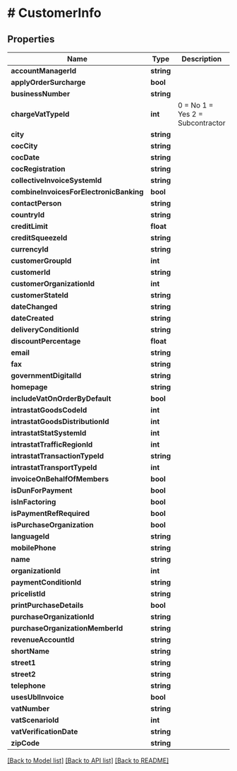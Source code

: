 # # CustomerInfo

## Properties

Name | Type | Description | Notes
------------ | ------------- | ------------- | -------------
**accountManagerId** | **string** |  | [optional] 
**applyOrderSurcharge** | **bool** |  | [optional] 
**businessNumber** | **string** |  | [optional] 
**chargeVatTypeId** | **int** | 0 &#x3D; No 1 &#x3D; Yes 2 &#x3D; Subcontractor | [optional] 
**city** | **string** |  | [optional] 
**cocCity** | **string** |  | [optional] 
**cocDate** | **string** |  | [optional] 
**cocRegistration** | **string** |  | [optional] 
**collectiveInvoiceSystemId** | **string** |  | [optional] 
**combineInvoicesForElectronicBanking** | **bool** |  | [optional] 
**contactPerson** | **string** |  | [optional] 
**countryId** | **string** |  | [optional] 
**creditLimit** | **float** |  | [optional] 
**creditSqueezeId** | **string** |  | [optional] 
**currencyId** | **string** |  | [optional] 
**customerGroupId** | **int** |  | [optional] 
**customerId** | **string** |  | [optional] 
**customerOrganizationId** | **int** |  | [optional] 
**customerStateId** | **string** |  | [optional] 
**dateChanged** | **string** |  | [optional] 
**dateCreated** | **string** |  | [optional] 
**deliveryConditionId** | **string** |  | [optional] 
**discountPercentage** | **float** |  | [optional] 
**email** | **string** |  | [optional] 
**fax** | **string** |  | [optional] 
**governmentDigitalId** | **string** |  | [optional] 
**homepage** | **string** |  | [optional] 
**includeVatOnOrderByDefault** | **bool** |  | [optional] 
**intrastatGoodsCodeId** | **int** |  | [optional] 
**intrastatGoodsDistributionId** | **int** |  | [optional] 
**intrastatStatSystemId** | **int** |  | [optional] 
**intrastatTrafficRegionId** | **int** |  | [optional] 
**intrastatTransactionTypeId** | **string** |  | [optional] 
**intrastatTransportTypeId** | **int** |  | [optional] 
**invoiceOnBehalfOfMembers** | **bool** |  | [optional] 
**isDunForPayment** | **bool** |  | [optional] 
**isInFactoring** | **bool** |  | [optional] 
**isPaymentRefRequired** | **bool** |  | [optional] 
**isPurchaseOrganization** | **bool** |  | [optional] 
**languageId** | **string** |  | [optional] 
**mobilePhone** | **string** |  | [optional] 
**name** | **string** |  | [optional] 
**organizationId** | **int** |  | [optional] 
**paymentConditionId** | **string** |  | [optional] 
**pricelistId** | **string** |  | [optional] 
**printPurchaseDetails** | **bool** |  | [optional] 
**purchaseOrganizationId** | **string** |  | [optional] 
**purchaseOrganizationMemberId** | **string** |  | [optional] 
**revenueAccountId** | **string** |  | [optional] 
**shortName** | **string** |  | [optional] 
**street1** | **string** |  | [optional] 
**street2** | **string** |  | [optional] 
**telephone** | **string** |  | [optional] 
**usesUblInvoice** | **bool** |  | [optional] 
**vatNumber** | **string** |  | [optional] 
**vatScenarioId** | **int** |  | [optional] 
**vatVerificationDate** | **string** |  | [optional] 
**zipCode** | **string** |  | [optional] 

[[Back to Model list]](../../README.md#documentation-for-models) [[Back to API list]](../../README.md#documentation-for-api-endpoints) [[Back to README]](../../README.md)


